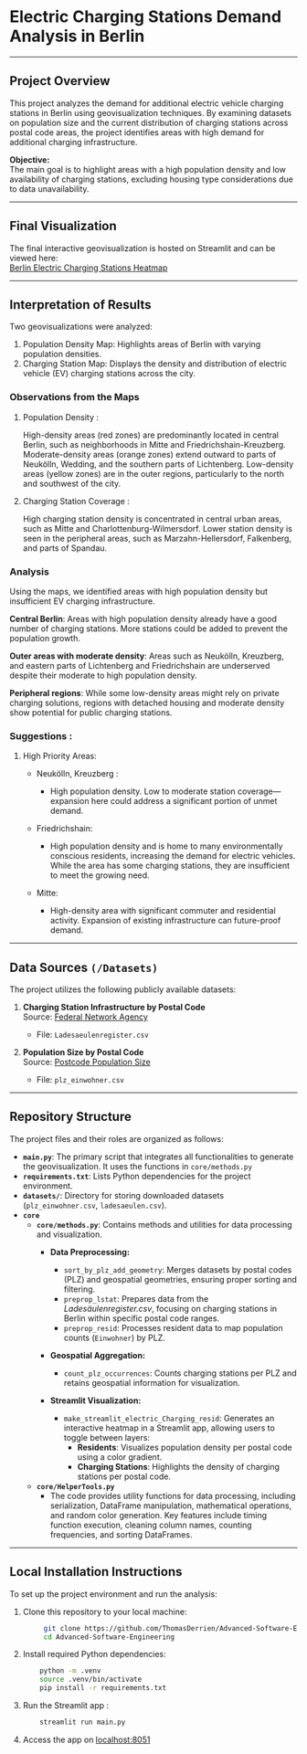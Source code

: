 # Electric Charging Stations Demand Analysis in Berlin
---
## Project Overview
This project analyzes the demand for additional electric vehicle charging stations in Berlin using geovisualization techniques. By examining datasets on population size and the current distribution of charging stations across postal code areas, the project identifies areas with high demand for additional charging infrastructure.

**Objective:**  
The main goal is to highlight areas with a high population density and low availability of charging stations, excluding housing type considerations due to data unavailability.

---
## Final Visualization
The final interactive geovisualization is hosted on Streamlit and can be viewed here:  
[Berlin Electric Charging Stations Heatmap](https://advanced-software-engineering-group6.streamlit.app/)

---
## Interpretation of Results
Two geovisualizations were analyzed:

1. Population Density Map: Highlights areas of Berlin with varying population densities.
2. Charging Station Map: Displays the density and distribution of electric vehicle (EV) charging stations across the city.

### Observations from the Maps

1. Population Density :

   High-density areas (red zones) are predominantly located in central Berlin, such as neighborhoods in Mitte and Friedrichshain-Kreuzberg.
   Moderate-density areas (orange zones) extend outward to parts of Neukölln, Wedding, and the southern parts of Lichtenberg.
   Low-density areas (yellow zones) are in the outer regions, particularly to the north and southwest of the city.

2. Charging Station Coverage :

   High charging station density is concentrated in central urban areas, such as Mitte and Charlottenburg-Wilmersdorf.
   Lower station density is seen in the peripheral areas, such as Marzahn-Hellersdorf, Falkenberg, and parts of Spandau.

### Analysis
Using the maps, we identified areas with high population density but insufficient EV charging infrastructure.


**Central Berlin**: Areas with high population density already have a good number of charging stations. More stations could be added to prevent the population growth. 

**Outer areas with moderate density**: Areas such as Neukölln, Kreuzberg, and eastern parts of Lichtenberg and Friedrichshain are underserved despite their moderate to high population density.

**Peripheral regions**: While some low-density areas might rely on private charging solutions, regions with detached housing and moderate density show potential for public charging stations.

### Suggestions : 
1. High Priority Areas:

   * Neukölln, Kreuzberg :
     * High population density.
   Low to moderate station coverage—expansion here could address a significant portion of unmet demand.

   * Friedrichshain:
     * High population density and is home to many environmentally conscious residents, increasing the demand for electric vehicles. While the area has some charging stations, they are insufficient to meet the growing need.

   * Mitte:

      * High-density area with significant commuter and residential activity. Expansion of existing infrastructure can future-proof demand.

   
   


---

## Data Sources `(/Datasets)`
The project utilizes the following publicly available datasets:

1. **Charging Station Infrastructure by Postal Code**  
   Source: [Federal Network Agency](https://www.bundesnetzagentur.de/DE/Fachthemen/ElektrizitaetundGas/E-Mobilitaet/start.html)  
   - File: `Ladesaeulenregister.csv`

2. **Population Size by Postal Code**  
   Source: [Postcode Population Size](https://www.suche-postleitzahl.org/downloads)  
   - File: `plz_einwohner.csv`

---


## Repository Structure
The project files and their roles are organized as follows:

- **`main.py`**: The primary script that integrates all functionalities to generate the geovisualization. It uses the functions in `core/methods.py`
- **`requirements.txt`**: Lists Python dependencies for the project environment.
- **`datasets/`**: Directory for storing downloaded datasets (`plz_einwohner.csv`, `ladesaeulen.csv`).
- **`core`**
    - **`core/methods.py`**: Contains methods and utilities for data processing and visualization.
      - **Data Preprocessing:**
        - `sort_by_plz_add_geometry`: Merges datasets by postal codes (PLZ) and geospatial geometries, ensuring proper sorting and filtering.
        - `preprop_lstat`: Prepares data from the *Ladesäulenregister.csv*, focusing on charging stations in Berlin within specific postal code ranges.
        - `preprop_resid`: Processes resident data to map population counts (`Einwohner`) by PLZ.
    
      - **Geospatial Aggregation:**
        - `count_plz_occurrences`: Counts charging stations per PLZ and retains geospatial information for visualization.
    
       - **Streamlit Visualization:**
         - `make_streamlit_electric_Charging_resid`: Generates an interactive heatmap in a Streamlit app, allowing users to toggle between layers:
           - **Residents**: Visualizes population density per postal code using a color gradient.
           - **Charging Stations**: Highlights the density of charging stations per postal code.
    - **`core/HelperTools.py`**
        -   The code provides utility functions for data processing, including serialization, DataFrame manipulation, mathematical operations, and random color generation. Key features include timing function execution, cleaning column names, counting frequencies, and sorting DataFrames.
---

## Local Installation Instructions
To set up the project environment and run the analysis:

1. Clone this repository to your local machine:
   ```bash
        git clone https://github.com/ThomasDerrien/Advanced-Software-Engineering.git
        cd Advanced-Software-Engineering
 2. Install required Python dependencies:

    ```bash
        python -m .venv 
        source .venv/bin/activate
        pip install -r requirements.txt
 3. Run the Streamlit app :

    ```bash
        streamlit run main.py
4. Access the app on [localhost:8051](https://localhost:8051)
